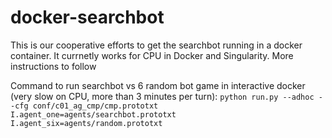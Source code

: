 # docker-searchbot

This is our cooperative efforts to get the searchbot running in a docker container. 
It currnetly works for CPU in Docker and Singularity.  More instructions to follow

Command to run searchbot vs 6 random bot game in interactive docker (very slow on CPU, more than 3 minutes per turn):
`python run.py --adhoc --cfg conf/c01_ag_cmp/cmp.prototxt I.agent_one=agents/searchbot.prototxt I.agent_six=agents/random.prototxt`
